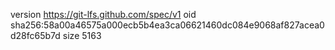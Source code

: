 version https://git-lfs.github.com/spec/v1
oid sha256:58a00a46575a000ecb5b4ea3ca06621460dc084e9068af827acea0d28fc65b7d
size 5163
